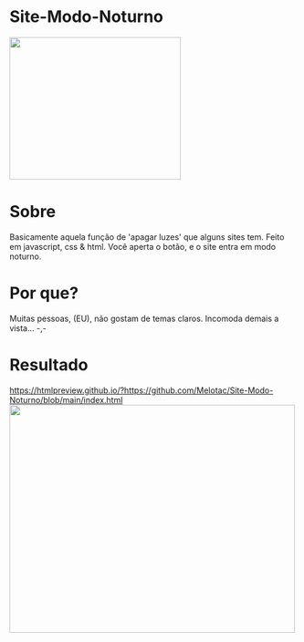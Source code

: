 # Site-Modo-Noturno
<img src="https://user-images.githubusercontent.com/98930037/152414652-369a50d3-b39e-4f6e-89e2-ad3ebcc23526.png" height="250" width="300">

# Sobre
Basicamente aquela função de 'apagar luzes' que alguns sites tem. Feito em javascript, css & html.
Você aperta o botão, e o site entra em modo noturno.

# Por que?
Muitas pessoas, (EU), não gostam de temas claros. Incomoda demais a vista... -,-

# Resultado
<a href="https://htmlpreview.github.io/?https://github.com/Melotac/Site-Modo-Noturno/blob/main/index.html">
  https://htmlpreview.github.io/?https://github.com/Melotac/Site-Modo-Noturno/blob/main/index.html
<img src="https://user-images.githubusercontent.com/98930037/152415521-bf4e4d3b-546b-44a8-a380-cc78f492cbbf.png" height="400" width="500">

